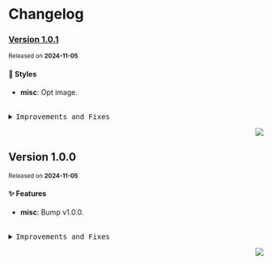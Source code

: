 # Changelog

### [Version&nbsp;1.0.1](https://github.com/canisminor1990/factorio-fluent-emoji/compare/v1.0.0...v1.0.1)
<sup>Released on **2024-11-05**</sup>


#### 💄 Styles

- **misc**: Opt image.


<br/>



<details>
<summary><kbd>Improvements and Fixes</kbd></summary>



#### Styles

* **misc**: Opt image ([dbbe76c](https://github.com/canisminor1990/factorio-fluent-emoji/commit/dbbe76c))

</details>


<div align="right">

[![](https://img.shields.io/badge/-BACK_TO_TOP-151515?style=flat-square)](#readme-top)

</div>

## Version&nbsp;1.0.0
<sup>Released on **2024-11-05**</sup>


#### ✨ Features

- **misc**: Bump v1.0.0.


<br/>



<details>
<summary><kbd>Improvements and Fixes</kbd></summary>



#### What's improved

* **misc**: Bump v1.0.0 ([77646dc](https://github.com/canisminor1990/factorio-fluent-emoji/commit/77646dc))

</details>


<div align="right">

[![](https://img.shields.io/badge/-BACK_TO_TOP-151515?style=flat-square)](#readme-top)

</div>
